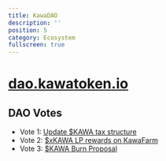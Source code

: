 ```yaml
---
title: KawaDAO
description: ''
position: 5
category: Ecosystem
fullscreen: true
---
```


# [dao.kawatoken.io](dao.kawatoken.io)

## DAO Votes

- Vote 1: [Update $KAWA tax structure](https://twitter.com/kawakami_inu)
- Vote 2: [$xKAWA LP rewards on KawaFarm](https://www.reddit.com/r/kawatoken)
- Vote 3: [$KAWA Burn Proposal](https://discord.gg/kawakami)
